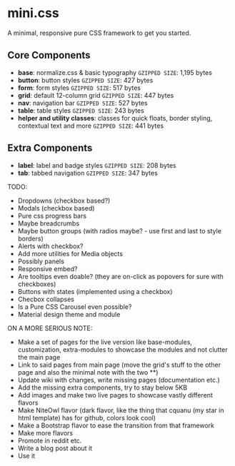 # mini.css
A minimal, responsive pure CSS framework to get you started.

## Core Components

- **base**: normalize.css & basic typography `GZIPPED SIZE`: 1,195 bytes
- **button**: button styles `GZIPPED SIZE`: 427 bytes
- **form**: form styles `GZIPPED SIZE`: 517 bytes
- **grid**:	default 12-column grid `GZIPPED SIZE`: 447 bytes
- **nav**: navigation bar `GZIPPED SIZE`: 527 bytes
- **table**: table styles `GZIPPED SIZE`: 243 bytes
- **helper and utility classes**: classes for quick floats, border styling, contextual text and more `GZIPPED SIZE`: 441 bytes

## Extra Components

- **label**: label and badge styles `GZIPPED SIZE`: 208 bytes
- **tab**: tabbed navigation `GZIPPED SIZE`: 347 bytes

TODO:
- Dropdowns (checkbox based?)
- Modals (checkbox based)
- Pure css progress bars
- Maybe breadcrumbs
- Maybe button groups (with radios maybe? - use first and last to style borders)
- Alerts with checkbox?
- Add more utilities for Media objects
- Possibly panels
- Responsive embed?
- Are tooltips even doable? (they are on-click as popovers for sure with checkboxes)
- Buttons with states (implemented using a checkbox)
- Checbox collapses
- Is a Pure CSS Carousel even possible?
- Material design theme and module

ON A MORE SERIOUS NOTE:
- Make a set of pages for the live version like base-modules, customization, extra-modules to showcase the modules and not clutter the main page
- Link to said pages from main page (move the grid's stuff to the other page and also the minimal note with the two **)
- Update wiki with changes, write missing pages (documentation etc.)
- Add the missing extra components, try to stay below 5KB
- Add images and make two live pages to showcase vastly different flavors
- Make NiteOwl flavor (dark flavor, like the thing that cquanu (my star in html template) has for github, colors look cool)
- Make a Bootstrap flavor to ease the transition from that framework
- Make more flavors
- Promote in reddit etc.
- Write a blog post about it
- Use it